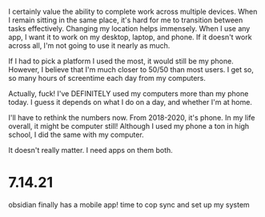 I certainly value the ability to complete work across multiple devices. When I remain sitting in the same place, it's hard for me to transition between tasks effectively. Changing my location helps immensely. When I use any app, I want it to work on my desktop, laptop, and phone. If it doesn't work across all, I'm not going to use it nearly as much.

If I had to pick a platform I used the most, it would still be my phone. However, I believe that I'm much closer to 50/50 than most users. I get so, so many hours of screentime each day from my computers. 

Actually, fuck! I've DEFINITELY used my computers more than my phone today. I guess it depends on what I do on a day, and whether I'm at home.

I'll have to rethink the numbers now. From 2018-2020, it's phone. In my life overall, it might be computer still! Although I used my phone a ton in high school, I did the same with my computer.

It doesn't really matter. I need apps on them both.

# 7.14.21

obsidian finally has a mobile app! time to cop sync and set up my system